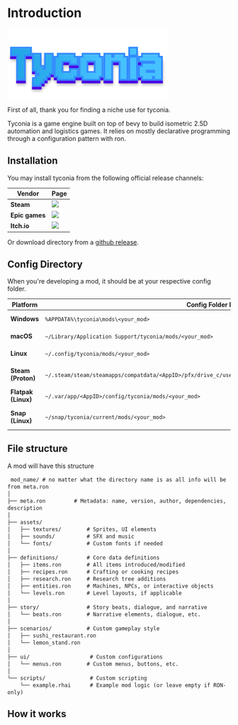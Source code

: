 [github release]: https://github.com/yorqat/tyconia/releases
[XDG Base Directory]: https://specifications.freedesktop.org/basedir-spec/basedir-spec-latest.html

# Introduction

![Tyconia hero text](/title_0.png  "Optional title")

First of all, thank you for finding a niche use for tyconia.

Tyconia is a game engine built on top of bevy to build isometric 2.5D automation and logistics games. It relies on mostly declarative programming through a configuration pattern with ron.

## Installation
You may install tyconia from the following official release channels:

|         **Vendor** | **Page** |
|------------|----------|
| **Steam**  | <img height="120px" src="https://i.kym-cdn.com/entries/icons/mobile/000/032/606/cover2.jpg" /> |
| **Epic games**  | <img height="120px" src="https://i.kym-cdn.com/entries/icons/mobile/000/032/606/cover2.jpg" /> |
| **Itch.io**  | <img height="120px" src="https://i.kym-cdn.com/entries/icons/mobile/000/032/606/cover2.jpg" /> |


Or download directory from a [github release].


## Config Directory
When you're developing a mod, it should be at your respective config folder.

| **Platform**      | **Config Folder Location**                                  | **Notes**                                           |
|-------------------|------------------------------------------------------------|-----------------------------------------------------|
| **Windows**       | `%APPDATA%\tyconia\mods\<your_mod>`                         | Use `%LOCALAPPDATA%` for non-roaming configs.       |
| **macOS**         | `~/Library/Application Support/tyconia/mods/<your_mod>`     | `~/Library/Preferences/` for `.plist` files.        |
| **Linux**         | `~/.config/tyconia/mods/<your_mod>`                         | Follows the [XDG Base Directory] spec. |
| **Steam (Proton)** | `~/.steam/steam/steamapps/compatdata/<AppID>/pfx/drive_c/users/steamuser/AppData/Roaming/tyconia/mods/<your_mod>` | Replace `<AppID>` with the game's Steam AppID.      |
| **Flatpak (Linux)**| `~/.var/app/<AppID>/config/tyconia/mods/<your_mod>`        | Replace `<AppID>` with the Flatpak app ID.          |
| **Snap (Linux)**   | `~/snap/tyconia/current/mods/<your_mod>`                   | Snap apps store configs in versioned directories.   |

## File structure
A mod will have this structure

     mod_name/ # no matter what the directory name is as all info will be from meta.ron
    │
    ├── meta.ron         # Metadata: name, version, author, dependencies, description
    │
    ├── assets/
    │   ├── textures/        # Sprites, UI elements
    │   ├── sounds/          # SFX and music
    │   └── fonts/           # Custom fonts if needed
    │
    ├── definitions/         # Core data definitions
    │   ├── items.ron        # All items introduced/modified
    │   ├── recipes.ron      # Crafting or cooking recipes
    │   ├── research.ron     # Research tree additions
    │   ├── entities.ron     # Machines, NPCs, or interactive objects
    │   └── levels.ron       # Level layouts, if applicable
    │
    ├── story/               # Story beats, dialogue, and narrative
    │   └── beats.ron        # Narrative elements, dialogue, etc.
    │
    ├── scenarios/           # Custom gameplay style
    │   ├── sushi_restaurant.ron  
    │   └── lemon_stand.ron  
    │
    ├── ui/                   # Custom configurations
    │   └── menus.ron        # Custom menus, buttons, etc.
    │
    └── scripts/              # Custom scripting
        └── example.rhai      # Example mod logic (or leave empty if RON-only)

## How it works
